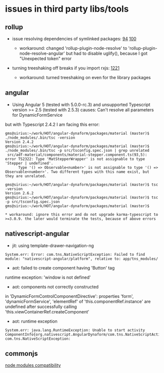 # issues in third party libs/tools

## rollup

* issue resolving dependencies of symlinked packages:
  [94](https://github.com/rollup/rollup-plugin-node-resolve/issues/94)
  [100](https://github.com/rollup/rollup-plugin-node-resolve/issues/100)

  * workaround: changed 'rollup-plugin-node-resolve' to 'rollup-plugin-node-resolve-angular' but had to disable uglify(), because I got "Unexpected token" error

* turning treeshaking off breaks if you import rxjs:
  [1221](https://github.com/rollup/rollup/issues/1221)

  * workaround: turned treeshaking on even for the library packages

## angular

* Using Angular 5 (tested with 5.0.0-rc.3) and unsupported Typescript version >= 2.5 (tested with 2.5.3)
  causes: Can't resolve all parameters for DynamicFormService

but with Typescript 2.4.2 I am facing this error:

```shell
gms@sirius:~/work/HOT/angular-dynaform/packages/material (master)$ ./node_modules/.bin/tsc -version
Version 2.4.2
gms@sirius:~/work/HOT/angular-dynaform/packages/material (master)$ ./node_modules/.bin/tsc -p src/tsconfig.spec.json | grep unrelated
 src/adf-material/components/material-stepper.component.ts(93,5): error TS2322: Type 'MatStepperWrapper' is not assignable to type 'Stepper | undefined'.
      Type '() => Observable<number>' is not assignable to type '() => Observable<number>'. Two different types with this name exist, but they are unrelated.

gms@sirius:~/work/HOT/angular-dynaform/packages/material (master)$ tsc -version
Version 2.6.2
gms@sirius:~/work/HOT/angular-dynaform/packages/material (master)$ tsc -p src/tsconfig.spec.json
gms@sirius:~/work/HOT/angular-dynaform/packages/material (master)$
```

    * workaround: ignore this error and do not upgrade karma-typescript to >=3.0.9. the later would terminate the tests, because of above errors

## nativescript-angular

* jit: using template-drawer-navigation-ng

```shell
System.err: Error: com.tns.NativeScriptException: Failed to find module: "nativescript-angular/platform", relative to: app/tns_modules/
```

* aot: failed to create component having 'Button' tag

runtime exception: 'window is not defined'

* aot: components not correctly constructed

in 'DynamicFormControlComponentDirective': properties 'form', 'dynamicFormService', 'elementRef' of 'this.componentRef.instance' are undefined after successfully calling 'this.viewContainerRef.createComponent'

* aot: runtime exception

```shell
System.err: java.lang.RuntimeException: Unable to start activity ComponentInfo{org.nativescript.AngularDynaform/com.tns.NativeScriptActivity}: com.tns.NativeScriptException: 
```

## commonjs

[node modules compatibility](http://guybedford.com/systemjs-alignment#node-modules-compatibility)
